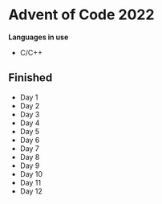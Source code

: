 # Advent of Code 2022

**Languages in use**

* C/C++

## Finished

* Day 1
* Day 2
* Day 3
* Day 4
* Day 5
* Day 6
* Day 7
* Day 8
* Day 9
* Day 10
* Day 11
* Day 12
